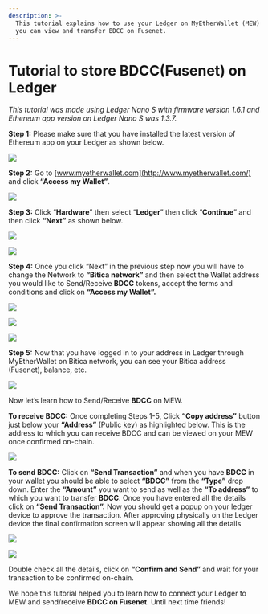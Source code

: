 ```yaml
---
description: >-
  This tutorial explains how to use your Ledger on MyEtherWallet (MEW) so that
  you can view and transfer BDCC on Fusenet.
---
```


# Tutorial to store BDCC\(Fusenet\) on Ledger



_This tutorial was made using Ledger Nano S with firmware version 1.6.1 and Ethereum app version on Ledger Nano S was 1.3.7._

**Step 1:** Please make sure that you have installed the latest version of Ethereum app on your Ledger as shown below.

![](../.gitbook/assets/0%20%282%29.png)

**Step 2:** Go to [www.myetherwallet.com](http://www.myetherwallet.com/) and click **“Access my Wallet”**.

![](../.gitbook/assets/1%20%285%29.png)

**Step 3:** Click “**Hardware**” then select “**Ledger**” then click “**Continue**” and then click **“Next”** as shown below.

![](../.gitbook/assets/2%20%285%29.png)

![](../.gitbook/assets/3%20%284%29.png)

**Step 4:** Once you click “Next” in the previous step now you will have to change the Network to **“Bitica network”** and then select the Wallet address you would like to Send/Receive **BDCC** tokens, accept the terms and conditions and click on **“Access my Wallet”.**

![](../.gitbook/assets/4%20%285%29.png)

![](../.gitbook/assets/5%20%283%29.png)

![](../.gitbook/assets/6%20%284%29.png)

**Step 5:** Now that you have logged in to your address in Ledger through MyEtherWallet on Bitica network, you can see your Bitica address \(Fusenet\), balance, etc.

![](../.gitbook/assets/7%20%283%29.png)

Now let’s learn how to Send/Receive **BDCC** on MEW.

**To receive BDCC:** Once completing Steps 1-5, Click **“Copy address”** button just below your **“Address”** \(Public key\) as highlighted below. This is the address to which you can receive BDCC and can be viewed on your MEW once confirmed on-chain.

![](../.gitbook/assets/8%20%283%29.png)

**To send BDCC:** Click on **“Send Transaction”** and when you have **BDCC** in your wallet you should be able to select **“BDCC”** from the **“Type”** drop down. Enter the **“Amount”** you want to send as well as the **“To address”** to which you want to transfer **BDCC**. Once you have entered all the details click on **“Send Transaction”.** Now you should get a popup on your ledger device to approve the transaction. After approving physically on the Ledger device the final confirmation screen will appear showing all the details

![](../.gitbook/assets/9%20%283%29.png)

![](../.gitbook/assets/10%20%283%29.png)

Double check all the details, click on **“Confirm and Send”** and wait for your transaction to be confirmed on-chain.

We hope this tutorial helped you to learn how to connect your Ledger to MEW and send/receive **BDCC on Fusenet**. Until next time friends!

